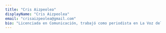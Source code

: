 ```yaml
---
title: "Cris Aizpeolea"
displayName: "Cris Aizpeolea"
email: "crisaizpeolea@gmail.com"
bio: "Licenciada en Comunicación, trabajó como periodista en La Voz del Interior de Córdoba (Argentina), donde fue reportera de Sucesos y coordinó distintas secciones hasta 2018. Jurado de premios de cine y de teatro, columnista de espectáculos, cronista al fin, lo que más adora en el mundo, además de sus hijos, es hacer la maleta y salir por ahí para contarlo después."
---
```



